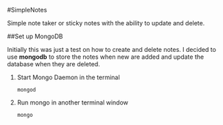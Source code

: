 #SimpleNotes

Simple note taker or sticky notes with the ability to update and delete.

##Set up MongoDB

Initially this was just a test on how to create and delete notes.  I decided to use **mongodb** to store the notes when new are added and update the database when they are deleted.

1. Start Mongo Daemon in the terminal

	````
	mongod
	````
2. Run mongo in another terminal window

	````
	mongo
	````
